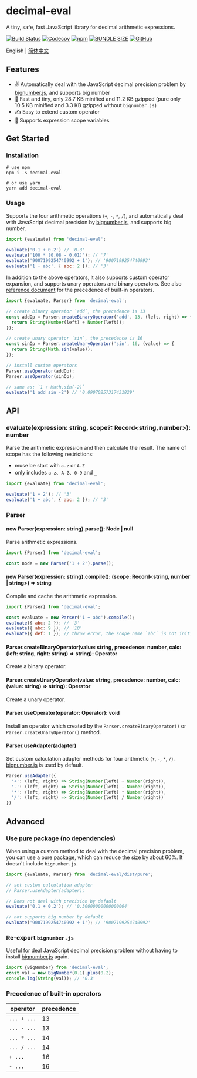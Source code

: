 # decimal-eval
A tiny, safe, fast JavaScript library for decimal arithmetic expressions.

[![Build Status](https://www.travis-ci.com/peakchen90/decimal-eval.svg?branch=master)](https://www.travis-ci.com/peakchen90/decimal-eval)
[![Codecov](https://img.shields.io/codecov/c/github/peakchen90/decimal-eval.svg)](https://codecov.io/gh/peakchen90/decimal-eval)
[![npm](https://img.shields.io/npm/v/decimal-eval.svg)](https://www.npmjs.com/package/decimal-eval)
[![BUNDLE SIZE](https://badgen.net/bundlephobia/minzip/decimal-eval)](https://bundlephobia.com/result?p=decimal-eval)
[![GitHub](https://img.shields.io/github/license/mashape/apistatus.svg)](https://github.com/peakchen90/decimal-eval/blob/master/LICENSE)

English | [简体中文](./README.ZH-CN.md)

## Features
- :v: Automatically deal with the JavaScript decimal precision problem by [bignumber.js](https://github.com/MikeMcl/bignumber.js), and supports big number
- :rocket: Fast and tiny, only 28.7 KB minified and 11.2 KB gzipped (pure only 10.5 KB minified and 3.3 KB gzipped without `bignumber.js`)
- :writing_hand: Easy to extend custom operator
- :vulcan_salute: Supports expression scope variables

## Get Started

### Installation
```
# use npm
npm i -S decimal-eval

# or use yarn
yarn add decimal-eval
```


### Usage
Supports the four arithmetic operations (`+`, `-`, `*`, `/`),
and automatically deal with JavaScript decimal precision by [bignumber.js](https://github.com/MikeMcl/bignumber.js), and supports big number.

```js
import {evaluate} from 'decimal-eval';

evaluate('0.1 + 0.2') // '0.3'
evaluate('100 * (0.08 - 0.01)'); // '7'
evaluate('9007199254740992 + 1'); // '9007199254740993'
evaluate('1 + abc', { abc: 2 }); // '3'
```

In addition to the above operators, it also supports custom operator expansion,
and supports unary operators and binary operators.
See also [reference document](#toc-built-in-operators-precedence) for the precedence of built-in operators.

```js
import {evaluate, Parser} from 'decimal-eval';

// create binary operator `add`, the precedence is 13
const addOp = Parser.createBinaryOperator('add', 13, (left, right) => {
  return String(Number(left) + Number(left));
});

// create unary operator `sin`, the precedence is 16
const sinOp = Parser.createUnaryOperator('sin', 16, (value) => {
  return String(Math.sin(value));
});

// install custom operators
Parser.useOperator(addOp);
Parser.useOperator(sinOp);

// same as: `1 + Math.sin(-2)`
evaluate('1 add sin -2') // '0.09070257317431829'
```


## API
### evaluate(expression: string, scope?: Record<string, number>): number
Parse the arithmetic expression and then calculate the result. The name of scope has the following restrictions:
- muse be start with `a-z` or `A-Z`
- only includes `a-z`、`A-Z`、`0-9` and `_`

```js
import {evaluate} from 'decimal-eval';

evaluate('1 + 2'); // '3'
evaluate('1 + abc', { abc: 2 }); // '3'
```

### Parser

#### new Parser(expression: string).parse(): Node | null
Parse arithmetic expressions.

```js
import {Parser} from 'decimal-eval';

const node = new Parser('1 + 2').parse();
```

#### new Parser(expression: string).compile(): (scope: Record<string, number | string>) => string
Compile and cache the arithmetic expression.

```js
import {Parser} from 'decimal-eval';

const evaluate = new Parser('1 + abc').compile();
evaluate({ abc: 2 }); // '3'
evaluate({ abc: 9 }); // '10'
evaluate({ def: 1 }); // throw error, the scope name `abc` is not initialized
```

#### Parser.createBinaryOperator(value: string, precedence: number, calc: (left: string, right: string) => string): Operator
Create a binary operator.

#### Parser.createUnaryOperator(value: string, precedence: number, calc: (value: string) => string): Operator
Create a unary operator.

#### Parser.useOperator(operator: Operator): void
Install an operator which created by the `Parser.createBinaryOperator()` or `Parser.createUnaryOperator()` method.

#### Parser.useAdapter(adapter)
Set custom calculation adapter methods for four arithmetic (`+`, `-`, `*`, `/`).
[bignumber.js](https://github.com/MikeMcl/bignumber.js) is used by default.

```js
Parser.useAdapter({
  '+': (left, right) => String(Number(left) + Number(right)),
  '-': (left, right) => String(Number(left) - Number(right)),
  '*': (left, right) => String(Number(left) * Number(right)),
  '/': (left, right) => String(Number(left) / Number(right))
})
```


## Advanced

### Use pure package (no dependencies)
When using a custom method to deal with the decimal precision problem, you can use a pure package, which can reduce the size by about 60%.
It doesn't include `bignumber.js`.

```js
import {evaluate, Parser} from 'decimal-eval/dist/pure';

// set custom calculation adapter
// Parser.useAdapter(adapter);

// Does not deal with precision by default
evaluate('0.1 + 0.2'); // '0.30000000000000004'

// not supports big number by default
evaluate('9007199254740992 + 1'); // '9007199254740992'
```

### Re-export `bignumber.js`
Useful for deal JavaScript decimal precision problem without having to install [bignumber.js](https://github.com/MikeMcl/bignumber.js) again.

```js
import {BigNumber} from 'decimal-eval';
const val = new BigNumber(0.1).plus(0.2);
console.log(String(val)); // '0.3'
```

### <span id="toc-built-in-operators-precedence">Precedence of built-in operators</span>

|  operator   | precedence |
|  --------   | ---------- |
| `... + ...` | 13         |
| `... - ...` | 13         |
| `... * ...` | 14         |
| `... / ...` | 14         |
| `+ ...`     | 16         |
| `- ...`     | 16         |

